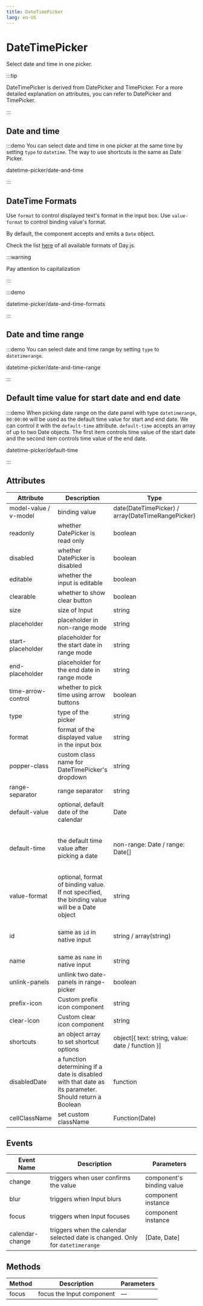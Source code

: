 ```yaml
---
title: DateTimePicker
lang: en-US
---
```


# DateTimePicker

Select date and time in one picker.

:::tip

DateTimePicker is derived from DatePicker and TimePicker. For a more detailed explanation on attributes, you can refer to DatePicker and TimePicker.

:::

## Date and time

:::demo You can select date and time in one picker at the same time by setting `type` to `datetime`. The way to use shortcuts is the same as Date Picker.

datetime-picker/date-and-time

:::

## DateTime Formats

Use `format` to control displayed text's format in the input box. Use `value-format` to control binding value's format.

By default, the component accepts and emits a `Date` object.

Check the list [here](https://day.js.org/docs/en/display/format#list-of-all-available-formats) of all available formats of Day.js.

:::warning

Pay attention to capitalization

:::

:::demo

datetime-picker/date-and-time-formats

:::

## Date and time range

:::demo You can select date and time range by setting `type` to `datetimerange`.

datetime-picker/date-and-time-range

:::

## Default time value for start date and end date

:::demo When picking date range on the date panel with type `datetimerange`, `00:00:00` will be used as the default time value for start and end date. We can control it with the `default-time` attribute. `default-time` accepts an array of up to two Date objects. The first item controls time value of the start date and the second item controls time value of the end date.

datetime-picker/default-time

:::

## Attributes

| Attribute             | Description                                                                                           | Type                                              | Accepted Values                                                                                                                                                                 | Default             |
| --------------------- | ----------------------------------------------------------------------------------------------------- | ------------------------------------------------- | ------------------------------------------------------------------------------------------------------------------------------------------------------------------------------- | ------------------- |
| model-value / v-model | binding value                                                                                         | date(DateTimePicker) / array(DateTimeRangePicker) | —                                                                                                                                                                               | —                   |
| readonly              | whether DatePicker is read only                                                                       | boolean                                           | —                                                                                                                                                                               | false               |
| disabled              | whether DatePicker is disabled                                                                        | boolean                                           | —                                                                                                                                                                               | false               |
| editable              | whether the input is editable                                                                         | boolean                                           | —                                                                                                                                                                               | true                |
| clearable             | whether to show clear button                                                                          | boolean                                           | —                                                                                                                                                                               | true                |
| size                  | size of Input                                                                                         | string                                            | large/default/small                                                                                                                                                             | default             |
| placeholder           | placeholder in non-range mode                                                                         | string                                            | —                                                                                                                                                                               | —                   |
| start-placeholder     | placeholder for the start date in range mode                                                          | string                                            | —                                                                                                                                                                               | —                   |
| end-placeholder       | placeholder for the end date in range mode                                                            | string                                            | —                                                                                                                                                                               | —                   |
| time-arrow-control    | whether to pick time using arrow buttons                                                              | boolean                                           | —                                                                                                                                                                               | false               |
| type                  | type of the picker                                                                                    | string                                            | year/month/date/datetime/ week/datetimerange/daterange                                                                                                                          | date                |
| format                | format of the displayed value in the input box                                                        | string                                            | see [date formats](/en-US/component/date-picker#date-formats)                                                                                                                   | YYYY-MM-DD HH:mm:ss |
| popper-class          | custom class name for DateTimePicker's dropdown                                                       | string                                            | —                                                                                                                                                                               | —                   |
| range-separator       | range separator                                                                                       | string                                            | -                                                                                                                                                                               | '-'                 |
| default-value         | optional, default date of the calendar                                                                | Date                                              | anything accepted by `new Date()`                                                                                                                                               | —                   |
| default-time          | the default time value after picking a date                                                           | non-range: Date / range: Date[]                   | non-range: a Date object, range: array of two Date objects, and the first item is for the start date and second for the end date. Time `00:00:00` will be used if not specified | —                   |
| value-format          | optional, format of binding value. If not specified, the binding value will be a Date object          | string                                            | see [date formats](https://day.js.org/docs/en/display/format)                                                                                                                   | —                   |
| id                    | same as `id` in native input                                                                          | string / array(string)                            | String `id="my-datetime"` or array `:id="['my-range-start', 'my-range-end']"` for date range                                                                                    | -                   |
| name                  | same as `name` in native input                                                                        | string                                            | —                                                                                                                                                                               | —                   |
| unlink-panels         | unllink two date-panels in range-picker                                                               | boolean                                           | —                                                                                                                                                                               | false               |
| prefix-icon           | Custom prefix icon component                                                                          | string                                            | —                                                                                                                                                                               | Date                |
| clear-icon            | Custom clear icon component                                                                           | string                                            | —                                                                                                                                                                               | CircleClose         |
| shortcuts             | an object array to set shortcut options                                                               | object[{ text: string, value: date / function }]  | —                                                                                                                                                                               | —                   |
| disabledDate          | a function determining if a date is disabled with that date as its parameter. Should return a Boolean | function                                          | —                                                                                                                                                                               | —                   |
| cellClassName         | set custom className                                                                                  | Function(Date)                                    | —                                                                                                                                                                               | —                   |

## Events

| Event Name      | Description                                                                   | Parameters                |
| --------------- | ----------------------------------------------------------------------------- | ------------------------- |
| change          | triggers when user confirms the value                                         | component's binding value |
| blur            | triggers when Input blurs                                                     | component instance        |
| focus           | triggers when Input focuses                                                   | component instance        |
| calendar-change | triggers when the calendar selected date is changed. Only for `datetimerange` | [Date, Date]              |

## Methods

| Method | Description               | Parameters |
| ------ | ------------------------- | ---------- |
| focus  | focus the Input component | —          |
